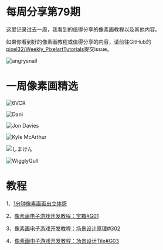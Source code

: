 # 每周分享第79期

这里记录过去一周，我看到的值得分享的像素画教程以及其他内容。

如果你看到好的像素画教程或值得分享的内容，请前往GitHub的[pixel32/Weekly_PixelartTutorials](https://github.com/pixel32/Weekly_PixelartTutorials "pixel32/Weekly_PixelartTutorials")提交issue。

![angrysnail](https://imgkr.cn-bj.ufileos.com/d487bb3c-535d-4f55-9bba-40cb4e25a12d.png)


# 一周像素画精选

![6VCR](https://imgkr.cn-bj.ufileos.com/9c22b57e-c944-4739-82e0-db35588a5291.png)


![Dani](https://imgkr.cn-bj.ufileos.com/9702b23a-aaa9-4b0f-85f5-74dbc786bef7.png)


![Jon Davies](https://imgkr.cn-bj.ufileos.com/e4ca4d3c-6d6c-4b64-8bce-948ff3c8774c.png)

![Kyle McArthur](https://imgkr.cn-bj.ufileos.com/500f8a5e-807e-4028-81c8-7d5b82d890c2.png)

![しまけん](https://imgkr.cn-bj.ufileos.com/640c815e-b2c9-4030-a78e-1d3780978974.png)

![WigglyGull](https://imgkr.cn-bj.ufileos.com/21bc032d-0400-4e4b-8d73-a52592832bed.png)


# 教程

1、[1分钟像素画画出立体感](https://mp.weixin.qq.com/s/xDsf7Wh8-UiHvd3Lg10yXA)

2、[像素画电子游戏开发教程：宝箱#G01](https://mp.weixin.qq.com/s/3Sws3qg0PJ3YOO6qgK4I1A)

3、[像素画电子游戏开发教程：场景设计原理#G02](https://mp.weixin.qq.com/s/FRHIcjSbpqM9FNiaiv_pXg)

4、[像素画电子游戏开发教程：场景设计Tile#G03](https://mp.weixin.qq.com/s/6KT5s31ndGJPBXLbupQ5KA)

